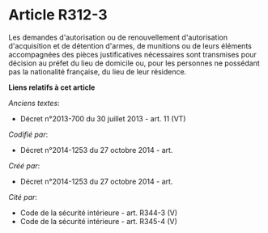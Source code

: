 # Article R312-3

Les demandes d'autorisation ou de renouvellement d'autorisation d'acquisition et de détention d'armes, de munitions ou de
leurs éléments accompagnées des pièces justificatives nécessaires sont transmises pour décision au préfet du lieu de domicile
ou, pour les personnes ne possédant pas la nationalité française, du lieu de leur résidence.

**Liens relatifs à cet article**

_Anciens textes_:

  - Décret n°2013-700 du 30 juillet 2013 - art. 11 (VT)

_Codifié par_:

  - Décret n°2014-1253 du 27 octobre 2014 - art.

_Créé par_:

  - Décret n°2014-1253 du 27 octobre 2014 - art.

_Cité par_:

  - Code de la sécurité intérieure - art. R344-3 (V)
  - Code de la sécurité intérieure - art. R345-4 (V)
